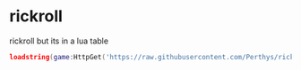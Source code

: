 # rickroll
rickroll but its in a lua table

```lua
loadstring(game:HttpGet('https://raw.githubusercontent.com/Perthys/rickroll/main/rick_roll.lua'))()
```
